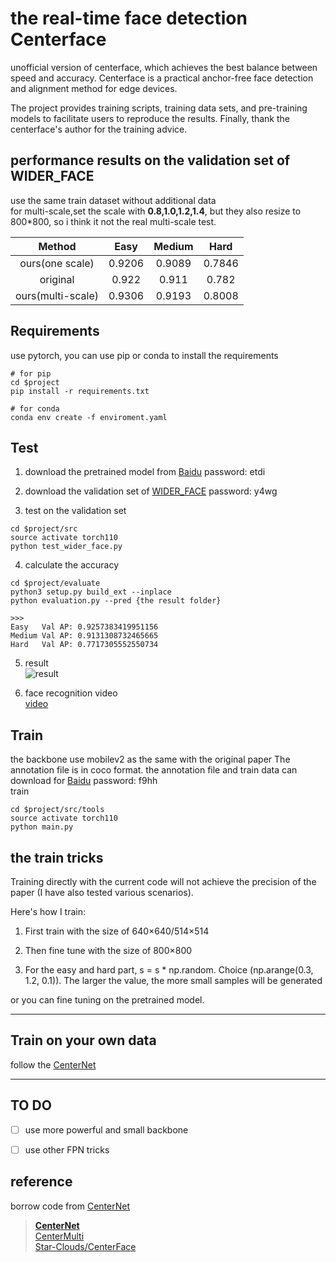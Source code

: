 

# the real-time face detection Centerface

unofficial version of centerface, which achieves the best balance between speed and accuracy. Centerface is a practical anchor-free face detection and alignment method for edge devices.

The project provides training scripts, training data sets, and pre-training models to facilitate users to reproduce the results. Finally, thank the centerface's author for the training advice.


## performance results on the validation set of WIDER_FACE 
use the same train dataset without additional data  
for multi-scale,set the scale with **0.8,1.0,1.2,1.4**, but they also resize to 800*800, so i think it not the real multi-scale test.


| Method | Easy | Medium | Hard|
|:--------:| :--------:| :---------:| :------:|
| ours(one scale)| 0.9206 | 0.9089   | 0.7846
| original | 0.922 | 0.911 | 0.782 |
| ours(multi-scale) | 0.9306 | 0.9193 | 0.8008 |


## Requirements
use pytorch, you can use pip or conda to install the requirements
```sybase
# for pip
cd $project
pip install -r requirements.txt

# for conda
conda env create -f enviroment.yaml
```

## Test
1. download the pretrained model from [Baidu](https://pan.baidu.com/s/1sU3pRBTFebbsMDac-1HsQA) password: etdi

2. download the validation set of [WIDER_FACE](https://pan.baidu.com/s/1b5Uku0Bb13Zk9mf7mkZ3FA) password:  y4wg
3. test on the validation set
```sybase
cd $project/src
source activate torch110
python test_wider_face.py
```

4. calculate the accuracy
```sybase
cd $project/evaluate
python3 setup.py build_ext --inplace
python evaluation.py --pred {the result folder}
    
>>>
Easy   Val AP: 0.9257383419951156
Medium Val AP: 0.9131308732465665
Hard   Val AP: 0.7717305552550734
```

5. result  
![result](./readme/000388_result.png)

6. face recognition video  
[video](https://www.bilibili.com/video/av91632471/)

## Train
the backbone use mobilev2 as the same with the original paper
The annotation file is in coco format. the annotation file and train data can download for [Baidu](https://pan.baidu.com/s/1j_2wggZ3bvCuOAfZvjWqTg) password:  f9hh  
train
```sybase
cd $project/src/tools
source activate torch110
python main.py
```

## the train tricks
Training directly with the current code will not achieve the precision of the paper (I have also tested various scenarios).

Here's how I train:

1. First train with the size of 640×640/514×514

2. Then fine tune with the size of 800×800

3. For the easy and hard part, s = s * np.random. Choice (np.arange(0.3, 1.2, 0.1)). The larger the value, the more small samples will be generated

or you can fine tuning on the pretrained model.

---

## Train on your own data
follow the [CenterNet](https://github.com/xingyizhou/CenterNet)

---

## TO DO
- [ ] use more powerful and small backbone
- [ ] use other FPN tricks



## reference
borrow code from [CenterNet](https://github.com/xingyizhou/CenterNet)
> [**CenterNet**](https://github.com/xingyizhou/CenterNet)  
> [CenterMulti](https://github.com/bleakie/CenterMulti)  
> [Star-Clouds/CenterFace](https://github.com/Star-Clouds/CenterFace)


